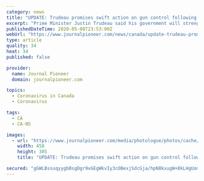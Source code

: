 ```yaml
---
category: news
title: "UPDATE: Trudeau promises swift action on gun control following Nova Scotia shooting"
excerpt: "Prime Minister Justin Trudeau said his government will strengthen gun control legislation as soon as possible. As MPs debated in the House of Commons about how to facilitate a return to Parliament during the COVID-19 pandemic,"
publishedDateTime: 2020-05-08T23:53:00Z
webUrl: "https://www.journalpioneer.com/news/canada/update-trudeau-promises-swift-action-on-gun-control-following-nova-scotia-shooting-439870/"
type: article
quality: 34
heat: 34
published: false

provider:
  name: Journal Pioneer
  domain: journalpioneer.com

topics:
  - Coronavirus in Canada
  - Coronavirus

tags:
  - CA
  - CA-NS

images:
  - url: "https://www.journalpioneer.com/media/photologue/photos/cache/2020-04-20T161829Z_1889109833_RC2G8G971PZX_RTRMADP_3_HEALTH-CORONAVIRUS-CANADA_medium.JPG"
    width: 458
    height: 305
    title: "UPDATE: Trudeau promises swift action on gun control following Nova Scotia shooting"

secured: "gGWLBssuqyygbBsgDgr9xGEgWkvIy3cOBexjSdcGja/hpN8kxugW+8kLHgUomDnhJmiinh5PNLkwnzSHRzO4BWC2+bvc3ffzruBTak9VZOocQ/jS2hrYkIr6Dhr5ESXAuTy61wAnWtyD+JwfBCo/Af6nGmXWXh5go5RLz+7eebuFDQOHY/CWcS1RuzreOxr7LvUw+DoY3ASreYoElir0DrlnC36imcNQhHYYdmzspWbDXcIZubAs93dcpxpDynxSrhcACpGsdP79NyJErYv8uN3lctFUYXagsaoX0mzYtxq2j41r6ieDhxegtdeGWtoGtsfKPeLPSRTBCCbBw0G5DmJOyFzp3VFGRCGMq5ICKihcckZQbGEC9ppt85Nph0VuwcrLX46YWvBDfv4oI0wGpO40x2fFEgm3DD/3cbauwsN9/eoFgwCI2niZ3E7iEkmbz6t+rKeSdWwr89/QjizQUQIBPnPDo5MJPy7/TaSeulQ=;xY+FXyJAXfClfN/JfjS0jQ=="
---
```


